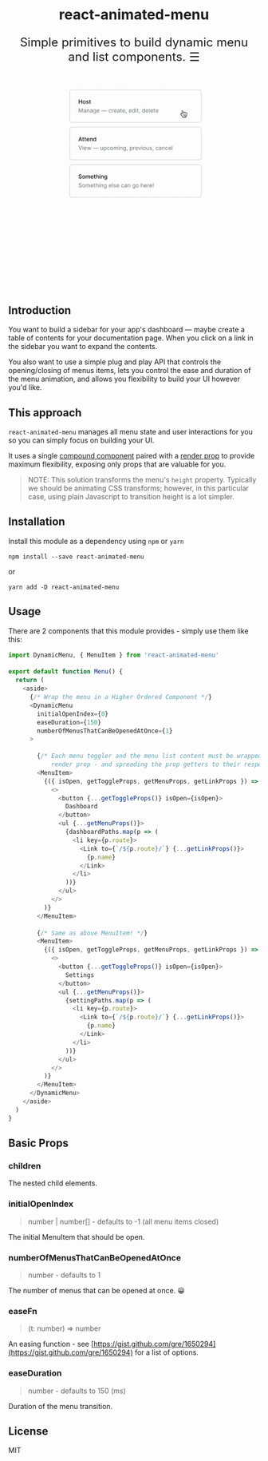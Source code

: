 <h1 align="center">
  react-animated-menu 
</h1>
<p align="center" style="font-size: 1.5rem;">
  Simple primitives to build dynamic menu and list components. ☰
</p>



<p align="center">
<img src="https://github.com/timc1/react-animated-menu/blob/master/demo.gif" alt="demo" />
</p>

## Introduction
You want to build a sidebar for your app's dashboard — maybe create a table of contents for your documentation page.
When you click on a link in the sidebar you want to expand the contents. 

You also want to use a simple plug and play API that controls the opening/closing of menus items, lets you control 
the ease and duration of the menu animation, and allows you flexibility to build your UI however you'd like.

## This approach

`react-animated-menu` manages all menu state and user interactions for you so you can simply focus on building your UI.

It uses a single [compound component](https://kentcdodds.com/blog/compound-components-with-react-hooks) 
paired with a [render prop](https://reactjs.org/docs/render-props.html) to provide maximum flexibility, exposing only props
that are valuable for you.

> NOTE: This solution transforms the menu's `height` property. 
> Typically we should be animating CSS transforms; however,
> in this particular case, using plain Javascript to transition
> height is a lot simpler.

## Installation

Install this module as a dependency using `npm` or `yarn`

```
npm install --save react-animated-menu
```
or 
```
yarn add -D react-animated-menu
```

## Usage

There are 2 components that this module provides - simply use them like this:

```js
import DynamicMenu, { MenuItem } from 'react-animated-menu'

export default function Menu() {
  return (
    <aside>
      {/* Wrap the menu in a Higher Ordered Component */}
      <DynamicMenu
        initialOpenIndex={0}
        easeDuration={150}
        numberOfMenusThatCanBeOpenedAtOnce={1}
      >
      
        {/* Each menu toggler and the menu list content must be wrapped by a MenuItem
            render prop - and spreading the prop getters to their respective sections. */}
        <MenuItem>
          {({ isOpen, getToggleProps, getMenuProps, getLinkProps }) => (
            <>
              <button {...getToggleProps()} isOpen={isOpen}>
                Dashboard
              </button>
              <ul {...getMenuProps()}>
                {dashboardPaths.map(p => (
                  <li key={p.route}>
                    <Link to={`/${p.route}/`} {...getLinkProps()}>
                      {p.name}
                    </Link>
                  </li>
                ))}
              </ul>              
            </>
          )}
        </MenuItem>
        
        {/* Same as above MenuItem! */}
        <MenuItem>
          {({ isOpen, getToggleProps, getMenuProps, getLinkProps }) => (
            <>
              <button {...getToggleProps()} isOpen={isOpen}>
                Settings
              </button>
              <ul {...getMenuProps()}>
                {settingPaths.map(p => (
                  <li key={p.route}>
                    <Link to={`/${p.route}/`} {...getLinkProps()}>
                      {p.name}
                    </Link>
                  </li>
                ))}
              </ul>              
            </>
          )}
        </MenuItem>
      </DynamicMenu>
    </aside>
  )
}
```

## Basic Props

### children
The nested child elements.

### initialOpenIndex
> number | number[] - defaults to -1 (all menu items closed)

The initial MenuItem that should be open.

### numberOfMenusThatCanBeOpenedAtOnce
> number - defaults to 1

The number of menus that can be opened at once. 😀

### easeFn
> (t: number) => number

An easing function - see [https://gist.github.com/gre/1650294](https://gist.github.com/gre/1650294) for a list of options.

### easeDuration
> number - defaults to 150 (ms)

Duration of the menu transition.


## License

MIT









